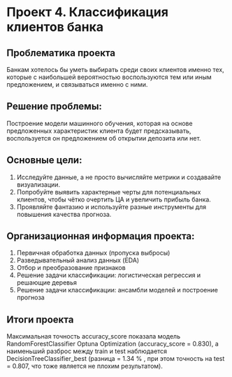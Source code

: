 # Проект 4.  Классификация клиентов банка


## Проблематика проекта

Банкам хотелось бы уметь выбирать среди своих клиентов именно тех, которые с наибольшей вероятностью воспользуются тем или иным предложением, и связываться именно с ними.

## Решение проблемы:

Построение модели машинного обучения, которая на основе предложенных характеристик клиента будет предсказывать, воспользуется он предложением об открытии депозита или нет.

## Основные цели:

1. Исследуйте данные, а не просто вычисляйте метрики и создавайте визуализации.
2. Попробуйте выявить характерные черты для потенциальных клиентов, чтобы чётко очертить ЦА и увеличить прибыль банка.
3. Проявляйте фантазию и используйте разные инструменты для повышения качества прогноза.

## Организационная информация проекта:

1. Первичная обработка данных (пропуска выбросы)
2. Разведывательный анализ данных (EDA)
3. Отбор и преобразование признаков
4. Решение задачи классификации: логистическая регрессия и решающие деревья
5. Решение задачи классификации: ансамбли моделей и построение прогноза

## Итоги проекта

Максимальная точность accuracy_score показала модель RandomForestClassifier Optuna Optimization (accuracy_score = 0.830), а наименьший разброс между train и test наблюдается DecisionTreeClassifier_best (разница = 1.34 % , при этом точность на test = 0.807, что тоже является не плохим результатом).